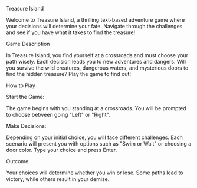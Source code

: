 Treasure Island    

Welcome to Treasure Island, a thrilling text-based adventure game where your decisions will determine your fate. Navigate through the challenges and see if you have what it takes to find the treasure!

Game Description

In Treasure Island, you find yourself at a crossroads and must choose your path wisely. Each decision leads you to new adventures and dangers. Will you survive the wild creatures, dangerous waters, and mysterious doors to find the hidden treasure? Play the game to find out!

How to Play

Start the Game:

The game begins with you standing at a crossroads.
You will be prompted to choose between going "Left" or "Right".

Make Decisions:

Depending on your initial choice, you will face different challenges.
Each scenario will present you with options such as "Swim or Wait" or choosing a door color.
Type your choice and press Enter.

Outcome:

Your choices will determine whether you win or lose.
Some paths lead to victory, while others result in your demise.
